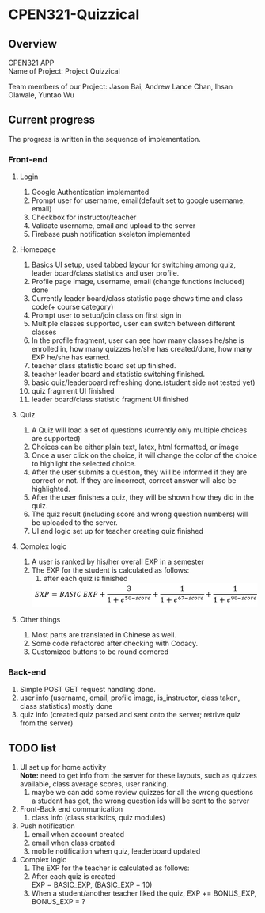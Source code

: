 # CPEN321-Quizzical

## Overview
 CPEN321 APP  
Name of Project: Project Quizzical  

Team members of our Project: Jason Bai, Andrew Lance Chan, Ihsan Olawale, Yuntao Wu  

## Current progress  

The progress is written in the sequence of implementation.  

### Front-end  
1. Login  
   1. Google Authentication implemented  
   2. Prompt user for username, email(default set to google username, email)  
   3. Checkbox for instructor/teacher  
   4. Validate username, email and upload to the server  
   5. Firebase push notification skeleton implemented  
2. Homepage  
   1. Basics UI setup, used tabbed layour for switching among quiz, leader board/class statistics and user profile.  
   2. Profile page image, username, email (change functions included) done  
   3. Currently leader board/class statistic page shows time and class code(+ course category)   
   4. Prompt user to setup/join class on first sign in  
   5. Multiple classes supported, user can switch between different classes  
   6. In the profile fragment, user can see how many classes he/she is enrolled in, how many quizzes he/she has created/done, how many EXP he/she has earned.  
   7. teacher class statistic board set up finished.  
   8. teacher leader board and statistic switching finished.  
   9. basic quiz/leaderboard refreshing done.(student side not tested yet)    
   10. quiz fragment UI finished  
   11. leader board/class statistic fragment UI finished  
3. Quiz  
   1. A Quiz will load a set of questions (currently only multiple choices are supported)  
   2. Choices can be either plain text, latex, html formatted, or image  
   3. Once a user click on the choice, it will change the color of the choice to highlight the selected choice.  
   4. After the user submits a question, they will be informed if they are correct or not. If they are incorrect, correct answer will also be highlighted.  
   5. After the user finishes a quiz, they will be shown how they did in the quiz.  
   6. The quiz result (including score and wrong question numbers) will be uploaded to the server.  
   7. UI and logic set up for teacher creating quiz finished    
4. Complex logic  
   1. A user is ranked by his/her overall EXP in a semester  
   2. The EXP for the student is calculated as follows:  
      1. after each quiz is finished  
        <img src="pics/score_calculation.png"/>  

5. Other things  
   1. Most parts are translated in Chinese as well.  
   2. Some code refactored after checking with Codacy.  
   3. Customized buttons to be round cornered

### Back-end  
1. Simple POST GET request handling done.  
2. user info (username, email, profile image, is_instructor, class taken, class statistics) mostly done  
3. quiz info (created quiz parsed and sent onto the server; retrive quiz from the server)   

## TODO list
1. UI set up for home activity  
**Note:** need to get info from the server for these layouts, such as quizzes available, class average scores, user ranking.  
   1. maybe we can add some review quizzes for all the wrong questions a student has got, the wrong question ids will be sent to the server  
2. Front-Back end communication  
    1. class info (class statistics, quiz modules)   
3. Push notification  
   1. email when account created  
   2. email when class created  
   3. mobile notification when quiz, leaderboard updated  
4. Complex logic  
   1. The EXP for the teacher is calculated as follows:  
   2. After each quiz is created  
        EXP = BASIC_EXP, (BASIC_EXP = 10)  
   3. When a student/another teacher liked the quiz, EXP += BONUS_EXP, BONUS_EXP = ?  
